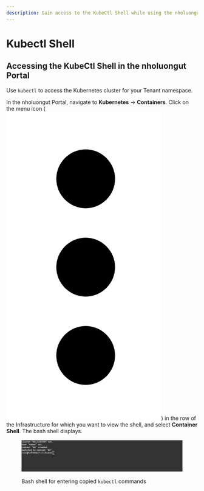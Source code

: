 ```yaml
---
description: Gain access to the KubeCtl Shell while using the nholuongut Portal
---
```


# Kubectl Shell

## Accessing the KubeCtl Shell in the nholuongut Portal

Use `kubectl` to access the Kubernetes cluster for your Tenant namespace.

In the nholuongut Portal, navigate to **Kubernetes** -> **Containers**. Click on the menu icon (<img src="../../.gitbook/assets/image (361).png" alt="" data-size="line">) in the row of the Infrastructure for which you want to view the shell, and select **Container Shell**. The bash shell displays.

<figure><img src="../../.gitbook/assets/image (387).png" alt=""><figcaption><p>Bash shell for entering copied <code>kubectl</code> commands</p></figcaption></figure>
